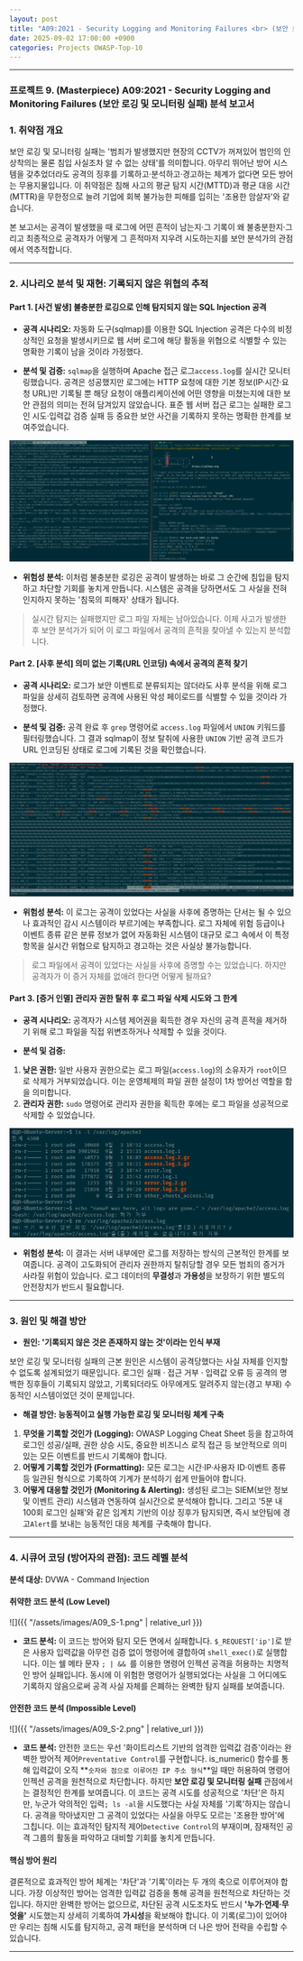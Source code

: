 ```yaml
---
layout: post
title: "A09:2021 - Security Logging and Monitoring Failures <br> (보안 로깅 및 모니터링 실패) 분석 보고서"
date: 2025-09-02 17:00:00 +0900
categories: Projects OWASP-Top-10
---
```

---

### **프로젝트 9. (Masterpiece) A09:2021 - Security Logging and Monitoring Failures (보안 로깅 및 모니터링 실패) 분석 보고서**

### **1. 취약점 개요**

   보안 로깅 및 모니터링 실패는 '범죄가 발생했지만 현장의 CCTV가 꺼져있어 범인의 인상착의는 물론 침입 사실조차 알 수 없는 상태'를 의미합니다. 아무리 뛰어난 방어 시스템을 갖추었더라도 공격의 징후를 기록하고·분석하고·경고하는 체계가 없다면 모든 방어는 무용지물입니다. 이 취약점은 침해 사고의 평균 탐지 시간(MTTD)과 평균 대응 시간(MTTR)을 무한정으로 늘려 기업에 회복 불가능한 피해를 입히는 '조용한 암살자'와 같습니다.

   본 보고서는 공격이 발생했을 때 로그에 어떤 흔적이 남는지·그 기록이 왜 불충분한지·그리고 최종적으로 공격자가 어떻게 그 흔적마저 지우려 시도하는지를 보안 분석가의 관점에서 역추적합니다.

---

### **2. 시나리오 분석 및 재현: 기록되지 않은 위협의 추적**

#### **Part 1. [사건 발생] 불충분한 로깅으로 인해 탐지되지 않는 SQL Injection 공격**

*   **공격 시나리오:**
   자동화 도구(sqlmap)를 이용한 SQL Injection 공격은 다수의 비정상적인 요청을 발생시키므로 웹 서버 로그에 해당 활동을 위협으로 식별할 수 있는 명확한 기록이 남을 것이라 가정했다.

*   **분석 및 검증:**
   `sqlmap`을 실행하며 Apache 접근 로그`access.log`를 실시간 모니터링했습니다. 공격은 성공했지만 로그에는 HTTP 요청에 대한 기본 정보(IP·시간·요청 URL)만 기록될 뿐 해당 요청이 애플리케이션에 어떤 영향을 미쳤는지에 대한 보안 관점의 의미는 전혀 담겨있지 않았습니다. 표준 웹 서버 접근 로그는 실패한 로그인 시도·입력값 검증 실패 등 중요한 보안 사건을 기록하지 못하는 명확한 한계를 보여주었습니다.

   ![monitoring](/assets/images/A09_P1-1.png)

*   **위험성 분석:**
   이처럼 불충분한 로깅은 공격이 발생하는 바로 그 순간에 침입을 탐지하고 차단할 기회를 놓치게 만듭니다. 시스템은 공격을 당하면서도 그 사실을 전혀 인지하지 못하는 '침묵의 피해자' 상태가 됩니다.

>   실시간 탐지는 실패했지만 로그 파일 자체는 남아있습니다. 이제 사고가 발생한 후 보안 분석가가 되어 이 로그 파일에서 공격의 흔적을 찾아낼 수 있는지 분석합니다.

#### **Part 2. [사후 분석] 의미 없는 기록(URL 인코딩) 속에서 공격의 흔적 찾기**

*   **공격 시나리오:**
   로그가 보안 이벤트로 분류되지는 않더라도 사후 분석을 위해 로그 파일을 상세히 검토하면 공격에 사용된 악성 페이로드를 식별할 수 있을 것이라 가정했다.

*   **분석 및 검증:**
   공격 완료 후 `grep` 명령어로 `access.log` 파일에서 `UNION` 키워드를 필터링했습니다. 그 결과 sqlmap이 정보 탈취에 사용한 `UNION` 기반 공격 코드가 URL 인코딩된 상태로 로그에 기록된 것을 확인했습니다.

   ![UNION](/assets/images/A09_P2-1.png)

*   **위험성 분석:**
   이 로그는 공격이 있었다는 사실을 사후에 증명하는 단서는 될 수 있으나 효과적인 감시 시스템이라 부르기에는 부족합니다. 로그 자체에 위험 등급이나 이벤트 종류 같은 분류 정보가 없어 자동화된 시스템이 대규모 로그 속에서 이 특정 항목을 실시간 위협으로 탐지하고 경고하는 것은 사실상 불가능합니다.

> 로그 파일에서 공격이 있었다는 사실을 사후에 증명할 수는 있었습니다. 하지만 공격자가 이 증거 자체를 없애려 한다면 어떻게 될까요?

#### **Part 3. [증거 인멸] 관리자 권한 탈취 후 로그 파일 삭제 시도와 그 한계**

*   **공격 시나리오:**
   공격자가 시스템 제어권을 획득한 경우 자신의 공격 흔적을 제거하기 위해 로그 파일을 직접 위변조하거나 삭제할 수 있을 것이다.

*   **분석 및 검증:**
   1.  **낮은 권한:** 일반 사용자 권한으로는 로그 파일(`access.log`)의 소유자가 `root`이므로 삭제가 거부되었습니다. 이는 운영체제의 파일 권한 설정이 1차 방어선 역할을 함을 의미합니다.
   2.  **관리자 권한:** `sudo` 명령어로 관리자 권한을 획득한 후에는 로그 파일을 성공적으로 삭제할 수 있었습니다.

   ![rm log](/assets/images/A09_P3-1.png)

*   **위험성 분석:**
   이 결과는 서버 내부에만 로그를 저장하는 방식의 근본적인 한계를 보여줍니다. 공격이 고도화되어 관리자 권한까지 탈취당할 경우 모든 범죄의 증거가 사라질 위험이 있습니다. 로그 데이터의 **무결성**과 **가용성**을 보장하기 위한 별도의 안전장치가 반드시 필요합니다.

---

### **3. 원인 및 해결 방안**

*   **원인: '기록되지 않은 것은 존재하지 않는 것'이라는 인식 부재**

보안 로깅 및 모니터링 실패의 근본 원인은 시스템이 공격당했다는 사실 자체를 인지할 수 없도록 설계되었기 때문입니다. 로그인 실패 · 접근 거부 · 입력값 오류 등 공격의 명백한 징후들이 기록되지 않았고, 기록되더라도 아무에게도 알려주지 않는(경고 부재) 수동적인 시스템이었던 것이 문제입니다.

*   **해결 방안: 능동적이고 실행 가능한 로깅 및 모니터링 체계 구축**

   1.  **무엇을 기록할 것인가 (Logging):** OWASP Logging Cheat Sheet 등을 참고하여 로그인 성공/실패, 권한 상승 시도, 중요한 비즈니스 로직 접근 등 보안적으로 의미 있는 모든 이벤트를 반드시 기록해야 합니다. 
   2.  **어떻게 기록할 것인가 (Formatting):** 모든 로그는 시간·IP·사용자 ID·이벤트 종류 등 일관된 형식으로 기록하여 기계가 분석하기 쉽게 만들어야 합니다.
   3.  **어떻게 대응할 것인가 (Monitoring & Alerting):** 생성된 로그는 SIEM(보안 정보 및 이벤트 관리) 시스템과 연동하여 실시간으로 분석해야 합니다. 그리고 '5분 내 100회 로그인 실패'와 같은 임계치 기반의 이상 징후가 탐지되면, 즉시 보안팀에 경고`Alert`를 보내는 능동적인 대응 체계를 구축해야 합니다.

---

### **4. 시큐어 코딩 (방어자의 관점): 코드 레벨 분석**

**분석 대상:** DVWA - Command Injection

#### **취약한 코드 분석 (Low Level)**

   ![]({{ "/assets/images/A09_S-1.png" | relative_url }})  

   *   **코드 분석:** 이 코드는 방어와 탐지 모든 면에서 실패합니다. `$_REQUEST['ip']`로 받은 사용자 입력값을 아무런 검증 없이 명령어에 결합하여 `shell_exec()`로 실행합니다. 이는 쉘 메타 문자 `; | && `를 이용한 명령어 인젝션 공격을 허용하는 치명적인 방어 실패입니다. 동시에 이 위험한 명령어가 실행되었다는 사실을 그 어디에도 기록하지 않음으로써 공격 사실 자체를 은폐하는 완벽한 탐지 실패를 보여줍니다.

#### **안전한 코드 분석 (Impossible Level)**

   ![]({{ "/assets/images/A09_S-2.png" | relative_url }})  

   *   **코드 분석:** 안전한 코드는 우선 '화이트리스트 기반의 엄격한 입력값 검증'이라는 완벽한 방어적 제어`Preventative Control`를 구현합니다. is_numeric() 함수를 통해 입력값이 오직 **`숫자와 점으로 이루어진 IP 주소 형식`**일 때만 허용하여 명령어 인젝션 공격을 원천적으로 차단합니다. 하지만 **보안 로깅 및 모니터링 실패** 관점에서는 결정적인 한계를 보여줍니다. 이 코드는 공격 시도를 성공적으로 '차단'은 하지만, 누군가 악의적인 입력`; ls -al`을 시도했다는 사실 자체를 '기록'하지는 않습니다. 공격을 막아냈지만 그 공격이 있었다는 사실을 아무도 모르는 '조용한 방어'에 그칩니다. 이는 효과적인 탐지적 제어`Detective Control`의 부재이며, 잠재적인 공격 그룹의 활동을 파악하고 대비할 기회를 놓치게 만듭니다.

#### **핵심 방어 원리**

   결론적으로 효과적인 방어 체계는 '차단'과 '기록'이라는 두 개의 축으로 이루어져야 합니다. 가장 이상적인 방어는 엄격한 입력값 검증을 통해 공격을 원천적으로 차단하는 것입니다. 하지만 완벽한 방어는 없으므로, 차단된 공격 시도조차도 반드시 **'누가·언제·무엇을'** 시도했는지 상세히 기록하여 **가시성**을 확보해야 합니다. 이 기록(로그)이 있어야만 우리는 침해 시도를 탐지하고, 공격 패턴을 분석하며 더 나은 방어 전략을 수립할 수 있습니다.

<hr class="short-rule">